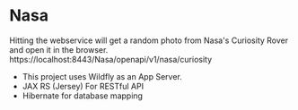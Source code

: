 # Nasa
Hitting the webservice will get a random photo from Nasa's Curiosity Rover and open it in the browser.
https://localhost:8443/Nasa/openapi/v1/nasa/curiosity
- This project uses Wildfly as an App Server.
- JAX RS (Jersey) For RESTful API
- Hibernate for database mapping

